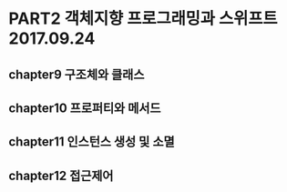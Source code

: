 # PART2 객체지향 프로그래밍과 스위프트 2017.09.24 
## chapter9 구조체와 클래스
## chapter10 프로퍼티와 메서드
## chapter11 인스턴스 생성 및 소멸
## chapter12 접근제어

